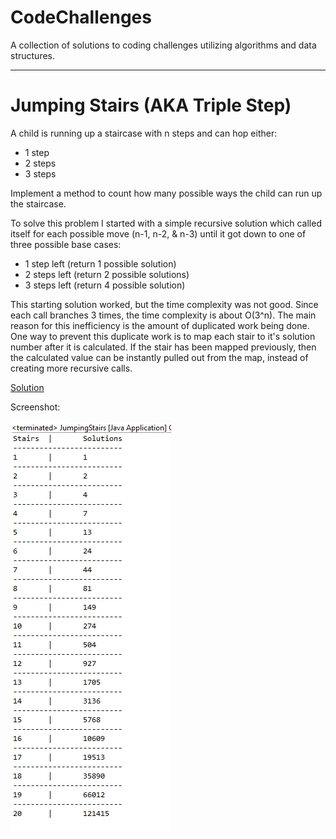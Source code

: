 # CodeChallenges
A collection of solutions to coding challenges utilizing algorithms and data structures. 

- - - -

# Jumping Stairs (AKA Triple Step)
A child is running up a staircase with n steps and can hop either:
* 1 step
* 2 steps
* 3 steps 
          
Implement a method to count how many possible ways the child can run up the staircase.

To solve this problem I started with a simple recursive solution which called itself for each possible move (n-1, n-2, & n-3) until it got down to one of three possible base cases:
* 1 step left (return 1 possible solution)
* 2 steps left (return 2 possible solutions)
* 3 steps left (return 4 possible solution)

This starting solution worked, but the time complexity was not good. Since each call branches 3 times, the time complexity is about O(3^n). The main reason for this inefficiency is the amount of duplicated work being done. One way to prevent this duplicate work is to map each stair to it's solution number after it is calculated. If the stair has been mapped previously, then the calculated value can be instantly pulled out from the map, instead of creating more recursive calls. 

[Solution](https://github.com/DustinVK/CodeChallenges/blob/main/src/vankrimpen/dustin/JumpingStairs.java "Solution Code") 

Screenshot:

![alt text](https://github.com/DustinVK/CodeChallenges/blob/main/Screenshots/Jumping-Stairs-Screenshot.PNG?raw=true)
